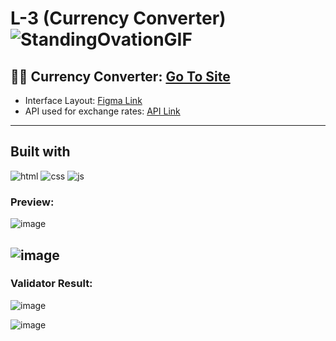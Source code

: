 # L-3 (Currency Converter) ![StandingOvationGIF](https://user-images.githubusercontent.com/60787777/164496753-80b4049e-1512-45ec-8981-199aa13c71f9.gif)


## 🔗🔗 Currency Converter: [Go To Site](https://edcurrency-converter.netlify.app/)
- Interface Layout: [Figma Link](https://www.figma.com/file/jprZt6p7xO6T7oj85woJyi/Converter-m4-part-time?node-id=59%3A0)
- API used for exchange rates: [API Link](https://api.exchangerate.host/latest)
---
## Built with 
 ![html](https://img.shields.io/badge/HTML5-E34F26?style=for-the-badge&logo=html5&logoColor=white)
 ![css](https://img.shields.io/badge/CSS3-1572B6?style=for-the-badge&logo=css3&logoColor=white)
 ![js](https://img.shields.io/badge/JavaScript-F7DF1E?style=for-the-badge&logo=javascript&logoColor=black)

### Preview:
![image](https://user-images.githubusercontent.com/60787777/164488469-c13c9251-d1ba-4d33-9183-8880317dfd28.png)

![image](https://user-images.githubusercontent.com/60787777/164488741-21c09913-acfa-4e16-864f-fc0ec834a4e9.png)
---

### Validator Result: 
![image](https://user-images.githubusercontent.com/60787777/164490208-435fdb0c-1f82-46a6-93f6-6589a0a91d08.png)

![image](https://user-images.githubusercontent.com/60787777/164490586-43d546e4-f241-4543-a046-1eddb12808f3.png)


